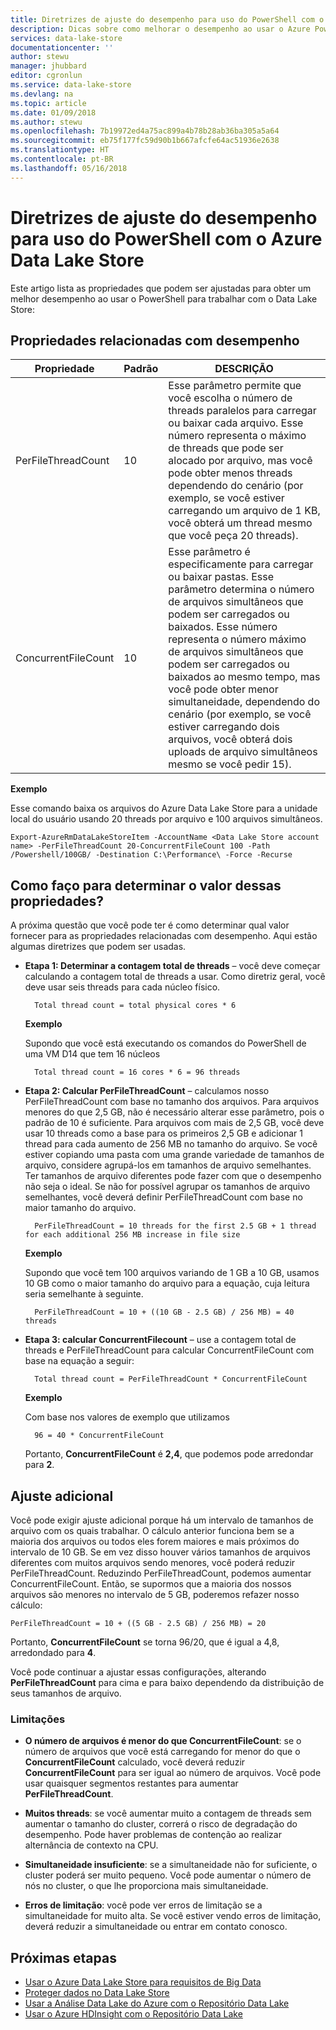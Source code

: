 ```yaml
---
title: Diretrizes de ajuste do desempenho para uso do PowerShell com o Data Lake Store | Microsoft Docs
description: Dicas sobre como melhorar o desempenho ao usar o Azure PowerShell com o Data Lake Store
services: data-lake-store
documentationcenter: ''
author: stewu
manager: jhubbard
editor: cgronlun
ms.service: data-lake-store
ms.devlang: na
ms.topic: article
ms.date: 01/09/2018
ms.author: stewu
ms.openlocfilehash: 7b19972ed4a75ac899a4b78b28ab36ba305a5a64
ms.sourcegitcommit: eb75f177fc59d90b1b667afcfe64ac51936e2638
ms.translationtype: HT
ms.contentlocale: pt-BR
ms.lasthandoff: 05/16/2018
---
```

# <a name="performance-tuning-guidance-for-using-powershell-with-azure-data-lake-store"></a>Diretrizes de ajuste do desempenho para uso do PowerShell com o Azure Data Lake Store

Este artigo lista as propriedades que podem ser ajustadas para obter um melhor desempenho ao usar o PowerShell para trabalhar com o Data Lake Store:

## <a name="performance-related-properties"></a>Propriedades relacionadas com desempenho

| Propriedade            | Padrão | DESCRIÇÃO |
|---------------------|---------|-------------|
| PerFileThreadCount  | 10      | Esse parâmetro permite que você escolha o número de threads paralelos para carregar ou baixar cada arquivo. Esse número representa o máximo de threads que pode ser alocado por arquivo, mas você pode obter menos threads dependendo do cenário (por exemplo, se você estiver carregando um arquivo de 1 KB, você obterá um thread mesmo que você peça 20 threads).  |
| ConcurrentFileCount | 10      | Esse parâmetro é especificamente para carregar ou baixar pastas. Esse parâmetro determina o número de arquivos simultâneos que podem ser carregados ou baixados. Esse número representa o número máximo de arquivos simultâneos que podem ser carregados ou baixados ao mesmo tempo, mas você pode obter menor simultaneidade, dependendo do cenário (por exemplo, se você estiver carregando dois arquivos, você obterá dois uploads de arquivo simultâneos mesmo se você pedir 15). |

**Exemplo**

Esse comando baixa os arquivos do Azure Data Lake Store para a unidade local do usuário usando 20 threads por arquivo e 100 arquivos simultâneos.

    Export-AzureRmDataLakeStoreItem -AccountName <Data Lake Store account name> -PerFileThreadCount 20-ConcurrentFileCount 100 -Path /Powershell/100GB/ -Destination C:\Performance\ -Force -Recurse

## <a name="how-do-i-determine-the-value-for-these-properties"></a>Como faço para determinar o valor dessas propriedades?

A próxima questão que você pode ter é como determinar qual valor fornecer para as propriedades relacionadas com desempenho. Aqui estão algumas diretrizes que podem ser usadas.

* **Etapa 1: Determinar a contagem total de threads** – você deve começar calculando a contagem total de threads a usar. Como diretriz geral, você deve usar seis threads para cada núcleo físico.

        Total thread count = total physical cores * 6

    **Exemplo**

    Supondo que você está executando os comandos do PowerShell de uma VM D14 que tem 16 núcleos

        Total thread count = 16 cores * 6 = 96 threads


* **Etapa 2: Calcular PerFileThreadCount** – calculamos nosso PerFileThreadCount com base no tamanho dos arquivos. Para arquivos menores do que 2,5 GB, não é necessário alterar esse parâmetro, pois o padrão de 10 é suficiente. Para arquivos com mais de 2,5 GB, você deve usar 10 threads como a base para os primeiros 2,5 GB e adicionar 1 thread para cada aumento de 256 MB no tamanho do arquivo. Se você estiver copiando uma pasta com uma grande variedade de tamanhos de arquivo, considere agrupá-los em tamanhos de arquivo semelhantes. Ter tamanhos de arquivo diferentes pode fazer com que o desempenho não seja o ideal. Se não for possível agrupar os tamanhos de arquivo semelhantes, você deverá definir PerFileThreadCount com base no maior tamanho do arquivo.

        PerFileThreadCount = 10 threads for the first 2.5 GB + 1 thread for each additional 256 MB increase in file size

    **Exemplo**

    Supondo que você tem 100 arquivos variando de 1 GB a 10 GB, usamos 10 GB como o maior tamanho do arquivo para a equação, cuja leitura seria semelhante à seguinte.

        PerFileThreadCount = 10 + ((10 GB - 2.5 GB) / 256 MB) = 40 threads

* **Etapa 3: calcular ConcurrentFilecount** – use a contagem total de threads e PerFileThreadCount para calcular ConcurrentFileCount com base na equação a seguir:

        Total thread count = PerFileThreadCount * ConcurrentFileCount

    **Exemplo**

    Com base nos valores de exemplo que utilizamos

        96 = 40 * ConcurrentFileCount

    Portanto, **ConcurrentFileCount** é **2,4**, que podemos pode arredondar para **2**.

## <a name="further-tuning"></a>Ajuste adicional

Você pode exigir ajuste adicional porque há um intervalo de tamanhos de arquivo com os quais trabalhar. O cálculo anterior funciona bem se a maioria dos arquivos ou todos eles forem maiores e mais próximos do intervalo de 10 GB. Se em vez disso houver vários tamanhos de arquivos diferentes com muitos arquivos sendo menores, você poderá reduzir PerFileThreadCount. Reduzindo PerFileThreadCount, podemos aumentar ConcurrentFileCount. Então, se supormos que a maioria dos nossos arquivos são menores no intervalo de 5 GB, poderemos refazer nosso cálculo:

    PerFileThreadCount = 10 + ((5 GB - 2.5 GB) / 256 MB) = 20

Portanto, **ConcurrentFileCount** se torna 96/20, que é igual a 4,8, arredondado para **4**.

Você pode continuar a ajustar essas configurações, alterando **PerFileThreadCount** para cima e para baixo dependendo da distribuição de seus tamanhos de arquivo.

### <a name="limitation"></a>Limitações

* **O número de arquivos é menor do que ConcurrentFileCount**: se o número de arquivos que você está carregando for menor do que o **ConcurrentFileCount** calculado, você deverá reduzir **ConcurrentFileCount** para ser igual ao número de arquivos. Você pode usar quaisquer segmentos restantes para aumentar **PerFileThreadCount**.

* **Muitos threads**: se você aumentar muito a contagem de threads sem aumentar o tamanho do cluster, correrá o risco de degradação do desempenho. Pode haver problemas de contenção ao realizar alternância de contexto na CPU.

* **Simultaneidade insuficiente**: se a simultaneidade não for suficiente, o cluster poderá ser muito pequeno. Você pode aumentar o número de nós no cluster, o que lhe proporciona mais simultaneidade.

* **Erros de limitação**: você pode ver erros de limitação se a simultaneidade for muito alta. Se você estiver vendo erros de limitação, deverá reduzir a simultaneidade ou entrar em contato conosco.

## <a name="next-steps"></a>Próximas etapas
* [Usar o Azure Data Lake Store para requisitos de Big Data](data-lake-store-data-scenarios.md) 
* [Proteger dados no Data Lake Store](data-lake-store-secure-data.md)
* [Usar a Análise Data Lake do Azure com o Repositório Data Lake](../data-lake-analytics/data-lake-analytics-get-started-portal.md)
* [Usar o Azure HDInsight com o Repositório Data Lake](data-lake-store-hdinsight-hadoop-use-portal.md)

